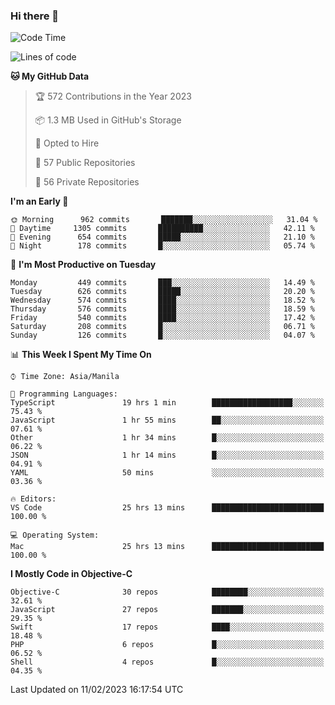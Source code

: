 ### Hi there 👋

<!--START_SECTION:waka-->
![Code Time](http://img.shields.io/badge/Code%20Time-3%2C626%20hrs%2019%20mins-blue)

![Lines of code](https://img.shields.io/badge/From%20Hello%20World%20I%27ve%20Written-2%20Million%20lines%20of%20code-blue)

**🐱 My GitHub Data** 

> 🏆 572 Contributions in the Year 2023
 > 
> 📦 1.3 MB Used in GitHub's Storage 
 > 
> 💼 Opted to Hire
 > 
> 📜 57 Public Repositories 
 > 
> 🔑 56 Private Repositories  
 > 
**I'm an Early 🐤** 

```text
🌞 Morning      962 commits       ███████░░░░░░░░░░░░░░░░░░   31.04 % 
🌆 Daytime     1305 commits       ██████████░░░░░░░░░░░░░░░   42.11 % 
🌃 Evening      654 commits       █████░░░░░░░░░░░░░░░░░░░░   21.10 % 
🌙 Night        178 commits       █░░░░░░░░░░░░░░░░░░░░░░░░   05.74 % 

```
📅 **I'm Most Productive on Tuesday** 

```text
Monday         449 commits       ███░░░░░░░░░░░░░░░░░░░░░░   14.49 % 
Tuesday        626 commits       █████░░░░░░░░░░░░░░░░░░░░   20.20 % 
Wednesday      574 commits       ████░░░░░░░░░░░░░░░░░░░░░   18.52 % 
Thursday       576 commits       ████░░░░░░░░░░░░░░░░░░░░░   18.59 % 
Friday         540 commits       ████░░░░░░░░░░░░░░░░░░░░░   17.42 % 
Saturday       208 commits       █░░░░░░░░░░░░░░░░░░░░░░░░   06.71 % 
Sunday         126 commits       █░░░░░░░░░░░░░░░░░░░░░░░░   04.07 % 

```


📊 **This Week I Spent My Time On** 

```text
⌚︎ Time Zone: Asia/Manila

💬 Programming Languages: 
TypeScript               19 hrs 1 min        ██████████████████░░░░░░░   75.43 % 
JavaScript               1 hr 55 mins        ██░░░░░░░░░░░░░░░░░░░░░░░   07.61 % 
Other                    1 hr 34 mins        █░░░░░░░░░░░░░░░░░░░░░░░░   06.22 % 
JSON                     1 hr 14 mins        █░░░░░░░░░░░░░░░░░░░░░░░░   04.91 % 
YAML                     50 mins             ░░░░░░░░░░░░░░░░░░░░░░░░░   03.36 % 

🔥 Editors: 
VS Code                  25 hrs 13 mins      █████████████████████████   100.00 % 

💻 Operating System: 
Mac                      25 hrs 13 mins      █████████████████████████   100.00 % 

```

**I Mostly Code in Objective-C** 

```text
Objective-C              30 repos            ████████░░░░░░░░░░░░░░░░░   32.61 % 
JavaScript               27 repos            ███████░░░░░░░░░░░░░░░░░░   29.35 % 
Swift                    17 repos            ████░░░░░░░░░░░░░░░░░░░░░   18.48 % 
PHP                      6 repos             █░░░░░░░░░░░░░░░░░░░░░░░░   06.52 % 
Shell                    4 repos             █░░░░░░░░░░░░░░░░░░░░░░░░   04.35 % 

```



 Last Updated on 11/02/2023 16:17:54 UTC
<!--END_SECTION:waka-->


<!--
**rad182/rad182** is a ✨ _special_ ✨ repository because its `README.md` (this file) appears on your GitHub profile.

Here are some ideas to get you started:

- 🔭 I’m currently working on ...
- 🌱 I’m currently learning ...
- 👯 I’m looking to collaborate on ...
- 🤔 I’m looking for help with ...
- 💬 Ask me about ...
- 📫 How to reach me: ...
- 😄 Pronouns: ...
- ⚡ Fun fact: ...
-->
